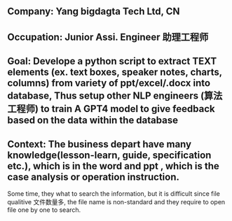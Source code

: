 ## Company: Yang bigdagta Tech Ltd, CN
## Occupation: Junior Assi. Engineer  助理工程师
## Goal: Develope a python script to extract TEXT elements (ex. text boxes, speaker notes, charts, columns) from variety of ppt/excel/.docx into database, Thus setup other NLP engineers (算法工程师) to train A GPT4 model to give feedback based on the data within the database
## Context: The business depart have many knowledge(lesson-learn, guide, specification  etc.), which is in the word and ppt , which is the case analysis or operation instruction. 
   Some time, they what to search the information, but it is difficult since file qualitive 文件数量多,   the file name is non-standard and they require to open file one by one to search.
